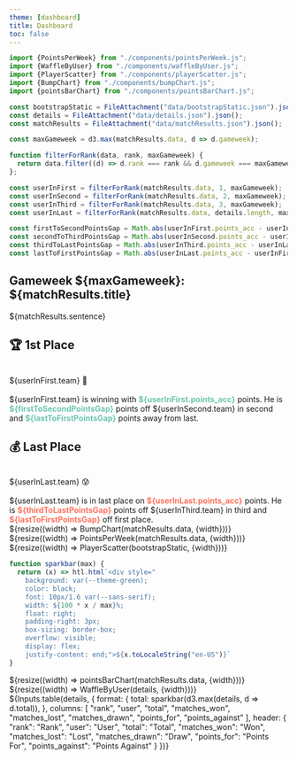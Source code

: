 ```yaml
---
theme: [dashboard]
title: Dashboard
toc: false
---
```



```js
import {PointsPerWeek} from "./components/pointsPerWeek.js";
import {WaffleByUser} from "./components/waffleByUser.js";
import {PlayerScatter} from "./components/playerScatter.js";
import {BumpChart} from "./components/bumpChart.js";
import {pointsBarChart} from "./components/pointsBarChart.js";
```

```js
const bootstrapStatic = FileAttachment("data/bootstrapStatic.json").json();
const details = FileAttachment("data/details.json").json();
const matchResults = FileAttachment("data/matchResults.json").json();
```

```js
const maxGameweek = d3.max(matchResults.data, d => d.gameweek);
```

```js
function filterForRank(data, rank, maxGameweek) {
  return data.filter((d) => d.rank === rank && d.gameweek === maxGameweek)[0];
};

const userInFirst = filterForRank(matchResults.data, 1, maxGameweek);
const userInSecond = filterForRank(matchResults.data, 2, maxGameweek);
const userInThird = filterForRank(matchResults.data, 3, maxGameweek);
const userInLast = filterForRank(matchResults.data, details.length, maxGameweek);

const firstToSecondPointsGap = Math.abs(userInFirst.points_acc - userInSecond.points_acc);
const secondToThirdPointsGap = Math.abs(userInSecond.points_acc - userInThird.points_acc);
const thirdToLastPointsGap = Math.abs(userInThird.points_acc - userInLast.points_acc);
const lastToFirstPointsGap = Math.abs(userInLast.points_acc - userInFirst.points_acc);
```

## Gameweek ${maxGameweek}: ${matchResults.title}

<div>
  <p style="max-width: 1000px;">${matchResults.sentence}</p>
</div>

<div class="grid grid-cols-4">
  <a class="card" style="color: inherit;">
    <h2>🏆 1st Place</h2>
    <br>
    <span class="big">${userInFirst.team} 🎉</span>
    <br>
    <br>
    <span class="muted">
        ${userInFirst.team} is winning with <b style="color: #6cc5b0">${userInFirst.points_acc}</b> points. 
        He is <b style="color: #6cc5b0">${firstToSecondPointsGap}</b> points off ${userInSecond.team} in second 
        and <b style="color: #6cc5b0">${lastToFirstPointsGap}</b> points away from last.
    </span>
  </a>
  <a class="card" style="color: inherit;">
    <h2>💰 Last Place</h2>
    <br>
    <span class="big">${userInLast.team} 😰</span>
    <br>
    <br>
    <span class="muted">
        ${userInLast.team} is in last place on <b style="color: #ff725c">${userInLast.points_acc}</b> points. 
        He is <b style="color: #ff725c">${thirdToLastPointsGap}</b> points off ${userInThird.team} in third 
        and <b style="color: #ff725c">${lastToFirstPointsGap}</b> off first place.
    </span>
  </a>
</div>

<div class="grid grid-cols-1">
  <div class="card">
    ${resize((width) => BumpChart(matchResults.data, {width}))}
  </div>
</div>

<div class="grid grid-cols-2">
  <div class="card">
    ${resize((width) => PointsPerWeek(matchResults.data, {width}))}
  </div>
  <div class="card">
    ${resize((width) => PlayerScatter(bootstrapStatic, {width}))}
  </div>
</div>

```js
function sparkbar(max) {
  return (x) => htl.html`<div style="
    background: var(--theme-green);
    color: black;
    font: 10px/1.6 var(--sans-serif);
    width: ${100 * x / max}%;
    float: right;
    padding-right: 3px;
    box-sizing: border-box;
    overflow: visible;
    display: flex;
    justify-content: end;">${x.toLocaleString("en-US")}`
}
```

<div class="grid grid-cols-2">
  <div class="card">
    ${resize((width) => pointsBarChart(matchResults.data, {width}))}
  </div>
  <div class="card">
    ${resize((width) => WaffleByUser(details, {width}))}
  </div>
</div>

<div class="grid grid-cols-1">
  <div class="card" style="padding: 0;">
      ${Inputs.table(details, {
        format: {
            total: sparkbar(d3.max(details, d => d.total)),
        },  
        columns: [
            "rank",
            "user",
            "total",
            "matches_won",
            "matches_lost",
            "matches_drawn",
            "points_for",
            "points_against"
        ],
        header: {
            "rank": "Rank",
            "user": "User",
            "total": "Total",
            "matches_won": "Won",
            "matches_lost": "Lost",
            "matches_drawn": "Draw",
            "points_for": "Points For",
            "points_against": "Points Against"
        }
      })}
    </div>
</div>